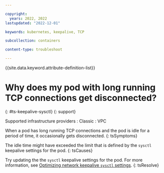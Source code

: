 ```yaml
---

copyright: 
  years: 2022, 2022
lastupdated: "2022-12-01"

keywords: kubernetes, keepalive, TCP

subcollection: containers

content-type: troubleshoot

---
```


{{site.data.keyword.attribute-definition-list}}




# Why does my pod with long running TCP connections get disconnected?
{: #ts-keepalive-sysctl}
{: support}

Supported infrastructure providers
:   Classic
:   VPC

When a pod has long running TCP connections and the pod is idle for a period of time, it occasionally gets disconnected.
{: tsSymptoms}

The idle time might have exceeded the limit that is defined by the `sysctl` keepalive settings for the pod.
{: tsCauses}

Try updating the the `sysctl` keepalive settings for the pod. For more information, see [Optimizing network keepalive `sysctl` settings](/docs/containers?topic=containers-kernel#keepalive-iks).
{: tsResolve}

